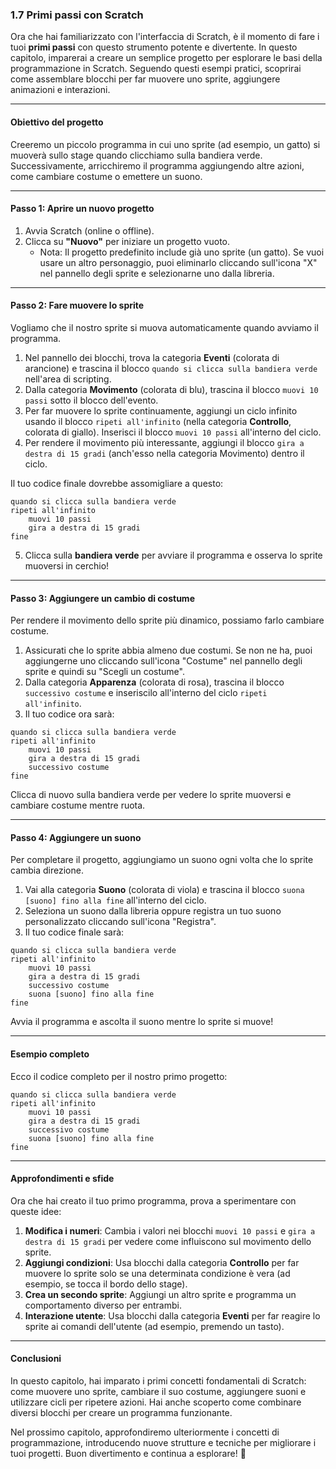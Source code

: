 ### 1.7 Primi passi con Scratch

Ora che hai familiarizzato con l'interfaccia di Scratch, è il momento di fare i tuoi **primi passi** con questo strumento potente e divertente. In questo capitolo, imparerai a creare un semplice progetto per esplorare le basi della programmazione in Scratch. Seguendo questi esempi pratici, scoprirai come assemblare blocchi per far muovere uno sprite, aggiungere animazioni e interazioni.

---

#### **Obiettivo del progetto**
Creeremo un piccolo programma in cui uno sprite (ad esempio, un gatto) si muoverà sullo stage quando clicchiamo sulla bandiera verde. Successivamente, arricchiremo il programma aggiungendo altre azioni, come cambiare costume o emettere un suono.

---

#### **Passo 1: Aprire un nuovo progetto**
1. Avvia Scratch (online o offline).
2. Clicca su **"Nuovo"** per iniziare un progetto vuoto.
   - Nota: Il progetto predefinito include già uno sprite (un gatto). Se vuoi usare un altro personaggio, puoi eliminarlo cliccando sull'icona "X" nel pannello degli sprite e selezionarne uno dalla libreria.

---

#### **Passo 2: Fare muovere lo sprite**
Vogliamo che il nostro sprite si muova automaticamente quando avviamo il programma.

1. Nel pannello dei blocchi, trova la categoria **Eventi** (colorata di arancione) e trascina il blocco `quando si clicca sulla bandiera verde` nell'area di scripting.
2. Dalla categoria **Movimento** (colorata di blu), trascina il blocco `muovi 10 passi` sotto il blocco dell'evento.
3. Per far muovere lo sprite continuamente, aggiungi un ciclo infinito usando il blocco `ripeti all'infinito` (nella categoria **Controllo**, colorata di giallo). Inserisci il blocco `muovi 10 passi` all'interno del ciclo.
4. Per rendere il movimento più interessante, aggiungi il blocco `gira a destra di 15 gradi` (anch'esso nella categoria Movimento) dentro il ciclo.

Il tuo codice finale dovrebbe assomigliare a questo:
```
quando si clicca sulla bandiera verde
ripeti all'infinito
    muovi 10 passi
    gira a destra di 15 gradi
fine
```

5. Clicca sulla **bandiera verde** per avviare il programma e osserva lo sprite muoversi in cerchio!

---

#### **Passo 3: Aggiungere un cambio di costume**
Per rendere il movimento dello sprite più dinamico, possiamo farlo cambiare costume.

1. Assicurati che lo sprite abbia almeno due costumi. Se non ne ha, puoi aggiungerne uno cliccando sull'icona "Costume" nel pannello degli sprite e quindi su "Scegli un costume".
2. Dalla categoria **Apparenza** (colorata di rosa), trascina il blocco `successivo costume` e inseriscilo all'interno del ciclo `ripeti all'infinito`.
3. Il tuo codice ora sarà:
```
quando si clicca sulla bandiera verde
ripeti all'infinito
    muovi 10 passi
    gira a destra di 15 gradi
    successivo costume
fine
```

Clicca di nuovo sulla bandiera verde per vedere lo sprite muoversi e cambiare costume mentre ruota.

---

#### **Passo 4: Aggiungere un suono**
Per completare il progetto, aggiungiamo un suono ogni volta che lo sprite cambia direzione.

1. Vai alla categoria **Suono** (colorata di viola) e trascina il blocco `suona [suono] fino alla fine` all'interno del ciclo.
2. Seleziona un suono dalla libreria oppure registra un tuo suono personalizzato cliccando sull'icona "Registra".
3. Il tuo codice finale sarà:
```
quando si clicca sulla bandiera verde
ripeti all'infinito
    muovi 10 passi
    gira a destra di 15 gradi
    successivo costume
    suona [suono] fino alla fine
fine
```

Avvia il programma e ascolta il suono mentre lo sprite si muove!

---

#### **Esempio completo**
Ecco il codice completo per il nostro primo progetto:
```
quando si clicca sulla bandiera verde
ripeti all'infinito
    muovi 10 passi
    gira a destra di 15 gradi
    successivo costume
    suona [suono] fino alla fine
fine
```

---

#### **Approfondimenti e sfide**
Ora che hai creato il tuo primo programma, prova a sperimentare con queste idee:

1. **Modifica i numeri**: Cambia i valori nei blocchi `muovi 10 passi` e `gira a destra di 15 gradi` per vedere come influiscono sul movimento dello sprite.
2. **Aggiungi condizioni**: Usa blocchi dalla categoria **Controllo** per far muovere lo sprite solo se una determinata condizione è vera (ad esempio, se tocca il bordo dello stage).
3. **Crea un secondo sprite**: Aggiungi un altro sprite e programma un comportamento diverso per entrambi.
4. **Interazione utente**: Usa blocchi dalla categoria **Eventi** per far reagire lo sprite ai comandi dell'utente (ad esempio, premendo un tasto).

---

#### **Conclusioni**
In questo capitolo, hai imparato i primi concetti fondamentali di Scratch: come muovere uno sprite, cambiare il suo costume, aggiungere suoni e utilizzare cicli per ripetere azioni. Hai anche scoperto come combinare diversi blocchi per creare un programma funzionante.

Nel prossimo capitolo, approfondiremo ulteriormente i concetti di programmazione, introducendo nuove strutture e tecniche per migliorare i tuoi progetti. Buon divertimento e continua a esplorare! 🚀